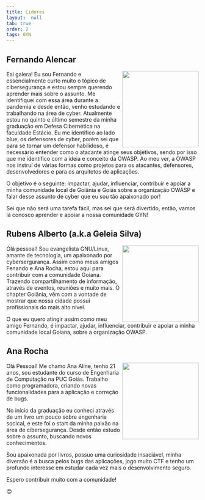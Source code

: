 ```yaml
---
title: Lideres
layout:  null
tab: true
order: 2
tags: GYN
---
```

## Fernando Alencar 
<div>
   <p>
      <a href="https://linkedin.com/in/falencarr"><img height="200cm" align="right" src="https://user-images.githubusercontent.com/108578555/191866680-9d3dd2dd-c2e1-4543-8257-325b12480c79.png"></a>
   </p>
   <p> 
      Eai galera! Eu sou Fernando e essencialmente curto muito o tópico de cibersegurança e estou sempre querendo aprender mais sobre o assunto. Me identifiquei com essa área durante a pandemia e desde então, venho estudando e trabalhando na área de cyber. Atualmente estou no quinto e último semestre da minha graduação em Defesa Cibernética na faculdade Estácio. Eu me identifico ao lado blue, os defensores de cyber, porém sei que para se tornar um defensor habilidoso, é necessário entender como o atacante atinge seus objetivos, sendo por isso que me identifico com a ideia e conceito da OWASP. Ao meu ver, a OWASP nos instruí de várias formas como projetos para os atacantes, defensores, desenvolvedores e para os arquitetos de aplicações. 
   </p>
   <p>
      O objetivo é o seguinte: impactar, ajudar, influenciar, contribuir e apoiar a minha comunidade local de Goiânia e Goiás sobre a organização OWASP e falar desse assunto de cyber que eu sou tão apaixonado por!
   </p>
   <p>
      Sei que não será uma tarefa fácil, mas sei que será divertido, então, vamos lá conosco aprender e apoiar a nossa comunidade GYN!
   </p>
</div>

## Rubens Alberto (a.k.a Geleia Silva) 
<div>

  <p>
    <a href="https://www.linkedin.com/in/rubensalbertosilva">
      <img height="200cm" align="right" src="https://user-images.githubusercontent.com/108578555/192782476-1792cbd5-946b-44d2-92ec-defbfe7a358a.png">
    </a>
  </p>
  <p> 
     Olá pessoal! Sou evangelista GNU/Linux, amante de tecnologia, um apaixonado por cybersergurança. Assim como meus amigos Fenando e Ana Rocha, estou aqui para contribuir com a comunidade Goiana. Trazendo compartilhamento de informação, através de eventos, reuniões e muito mais. O chapter Goiânia, vêm com a vontade de mostrar que nossa cidade possui profissionais do mais alto nível. 
  </p>
  <p> 
     O que eu quero atingir assim como meu amigo Fernando, é impactar, ajudar, influenciar, contribuir e apoiar a minha comunidade local Goiana, sobre a organização OWASP. 
  </p>
</div> 

## Ana Rocha 
<div>
  <p>
      <a href="https://www.linkedin.com/in/ana-aline-rocha-88aa221b2/"><img height="200cm" align="right" src="https://user-images.githubusercontent.com/108578555/192782793-e00a54d6-1ae6-4df9-97a5-d5097d1f3d1b.png"></a>
   </p>
  </p>
  <p> 
     Olá Pessoal! Me chamo Ana Aline, tenho 21 anos, sou estudante do curso de Engenharia de Computação na PUC Goiás. Trabalho como programadora, criando novas funcionalidades para a aplicação e correção de bugs. 
  </p>
  <p> 
     No início da graduação eu conheci através de um livro um pouco sobre engenharia socical, e este foi o start da minha paixão na área de cibersegurança. Desde então estudo sobre o assunto, buscando novos conhecimentos.
  </p>
  <p> 
     Sou apaixonada por livros, possuo uma curiosidade insaciável, minha diversão é a busca pelos bugs das aplicações, jogo muito CTF e tenho um profundo interesse em estudar cada vez mais o desenvolvimento seguro.
  </p>
  <p> 
     Espero contribuir muito com a comunidade! 
  </p>
  <p> 
     😊 
  </p>
</div>
